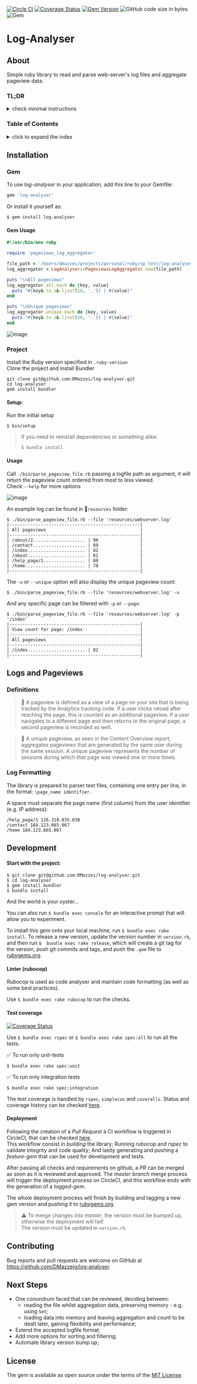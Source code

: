 [![Circle CI](https://circleci.com/gh/DMazzei/log-analyser.svg?style=shield)](https://app.circleci.com/pipelines/github/DMazzei/log-analyser)
[![Coverage Status](https://coveralls.io/repos/github/DMazzei/log-analyser/badge.svg?branch=master)](https://coveralls.io/github/DMazzei/log-analyser?branch=master)
[![Gem Version](https://badge.fury.io/rb/log-analyser.svg)](https://badge.fury.io/rb/log-analyser)
![GitHub code size in bytes](https://img.shields.io/github/languages/code-size/dmazzei/log-analyser)
![Gem](https://img.shields.io/gem/dv/log-analyser/stable)
 
# Log-Analyser

## About

Simple ruby library to read and parse web-server's log files and aggregate pageview data. 

### TL;DR
<details>
<summary>check minimal instructions</summary>

Install *log-analyser* gem.
After instantiating *log-analyser's* `PageviewsLogAggregator` class with the path to the logfile:
</br>- the method `all` will return the pageview count
</br>- whilst method `unique` will return the unique pageview count. 

</details>

### Table of Contents
<details>
<summary>click to expand the index</summary>

- [Installation](#installation)
    * [Gem](#gem)
    * [Project](#project)
- [Usage](#usage)
- [Logs and Pageviews](#logs-and-pageviews)
    * [Definitions](#definitions)
    * [Log Formatting](#log-formatting)
- [Development](#development)
- [Contributing](#contributing)
- [Next Steps](#next-steps)
- [License](#license)
    

</details>

## Installation

### Gem

To use *log-analyser* in your application, add this line to your Gemfile:

```ruby
gem 'log-analyser'
```

Or install it yourself as:

    $ gem install log-analyser

#### Gem Usage

```ruby
#!/usr/bin/env ruby

require 'pageviews_log_aggregator'

file_path = '/Users/dmazzei/projects/personal/ruby/sp_test/log-analyser/resources/webserver.log'
log_aggregator = LogAnalyser::PageviewsLogAggregator.new(file_path)

puts "\nAll pageviews"
log_aggregator.all.each do |key, value|
  puts "#{key&.to_s&.ljust(28, '.')} | #{value}"
end

puts "\nUnique pageviews"
log_aggregator.unique.each do |key, value|
  puts "#{key&.to_s&.ljust(28, '.')} | #{value}"
end
```

![image](https://user-images.githubusercontent.com/3502642/98482375-dbe8b880-21f8-11eb-853a-ea67acf643ae.png)

### Project

Install the Ruby version specified in `.ruby-version` </br>
Clone the project and install Bundler

```
git clone git@github.com:DMazzei/log-analyser.git
cd log-analyser
gem install bundler
```

#### Setup:

Run the initial setup

    $ bin/setup

> If you need to reinstall dependencies or something alike:
> ```
> $ bundle install
> ```

#### Usage

Call `./bin/parse_pageview_file.rb` passing a logfile path as argument, it will return the pageview count ordered from most to less viewed.</br>
Check `--help` for more options

![image](https://user-images.githubusercontent.com/3502642/98471556-0c265c00-21e5-11eb-8fc3-c029e09e41fa.png)

An example log can be found in :file_folder:`resources` folder:

    $ ./bin/parse_pageview_file.rb --file 'resources/webserver.log'
    |--------------------------------------------------|
    | All pageviews                                    |
    |--------------------------------------------------|
    | /about/2.................... | 90                |
    | /contact.................... | 89                |
    | /index...................... | 82                |
    | /about...................... | 81                |
    | /help_page/1................ | 80                |
    | /home....................... | 78                |
    |--------------------------------------------------|
    
The `-u` or `--unique` option will also display the unique pageview count:

    $ ./bin/parse_pageview_file.rb --file 'resources/webserver.log' -u
    
And any specific page can be filtered with `-p` or `--page`:

    $ ./bin/parse_pageview_file.rb --file 'resources/webserver.log' -p '/index'
    |--------------------------------------------------|
    | View count for page: /index                      |
    |--------------------------------------------------|
    | All pageviews                                    |
    |--------------------------------------------------|
    | /index...................... | 82                |
    |--------------------------------------------------|

## Logs and Pageviews

### Definitions

> :page_facing_up: A pageview is defined as a view of a page on your site that is being tracked by the Analytics tracking code. If a user clicks reload after reaching the page, this is counted as an additional pageview. If a user navigates to a different page and then returns to the original page, a second pageview is recorded as well.

> :page_with_curl: A unique pageview, as seen in the Content Overview report, aggregates pageviews that are generated by the same user during the same session. A unique pageview represents the number of sessions during which that page was viewed one or more times.


### Log Formatting

The library is prepared to parser text files, containing one entry per line, in the format: `\page_name identifier`.

A space must separate the page name (first column) from the user identifier (e.g. IP address):

```
/help_page/1 126.318.035.038
/contact 184.123.665.067
/home 184.123.665.067
```

## Development

#### Start with the project:

```
$ git clone git@github.com:DMazzei/log-analyser.git
$ cd log-analyser
$ gem install bundler
$ bundle install
```

And the world is your oyster...

You can also run `$ bundle exec console` for an interactive prompt that will allow you to experiment.

To install this gem onto your local machine, run `$ bundle exec rake install`. 
To release a new version, update the version number in `version.rb`, and then run `$  bundle exec rake release`, which will create a git tag for the version, push git commits and tags, and push the `.gem` file to [rubygems.org](https://rubygems.org).

#### Linter (rubocop)

_*Rubocop*_ is used as code analyser and maintain code formatting (as well as some best practices).   

Use `$ bundle exec rake rubocop` to run the checks. 

#### Test coverage

[![Coverage Status](https://coveralls.io/repos/github/DMazzei/log-analyser/badge.svg?branch=master)](https://coveralls.io/github/DMazzei/log-analyser?branch=master)

Use `$ bundle exec rspec` or `$ bundle exec rake spec:all` to run all the tests.

:white_check_mark: To run only unit-tests

    $ bundle exec rake spec:unit

:white_check_mark: To run only integration tests

    $ bundle exec rake spec:integration

The test coverage is handled by `rspec`, `simplecov` and `coveralls`.
Status and coverage history can be checked [here](https://coveralls.io/github/DMazzei/log-analyser). 

#### Deployment

Following the creation of a _*Pull Request*_ a CI workflow is triggered in CircleCI, that can be checked [here](https://app.circleci.com/pipelines/github/DMazzei/log-analyser).</br>
This workflow consist in _building_ the library; Running _rubocop_ and _rspec_ to validate integrity and code quality; And lastly generating and pushing a _feature-gem_ that can be used for development and tests.

After passing all checks and requirements on github, a *PR* can be merged as soon as it is reviewed and approved. 
The _*master branch*_ merge process will trigger the deployment process on CircleCI, and this workflow ends with the generation of a _*tagged-gem*_.

The whole deployment process will finish by building and tagging a new gem version and pushing it to [rubygems.org](https://rubygems.org/gems/log-analyser).

> :warning: To merge changes into _*master*_, the version must be bumped up, otherwise the deployment will fail!</br>
> The version must be updated in `version.rb`.

## Contributing

Bug reports and pull requests are welcome on GitHub at https://github.com/DMazzeig/log-analyser.

## Next Steps
 
- One conundrum faced that can be reviewed, deciding between:
    * reading the file whilst aggregation data, preserving memory - e.g. using `Set`;
    * loading data into memory and leaving aggregation and count to be dealt later, gaining flexibility and performance;
- Extend the accepted logfile format;
- Add more options for sorting and filtering;  
- Automate library version bump up;

## License

The gem is available as open source under the terms of the [MIT License](https://opensource.org/licenses/MIT).


